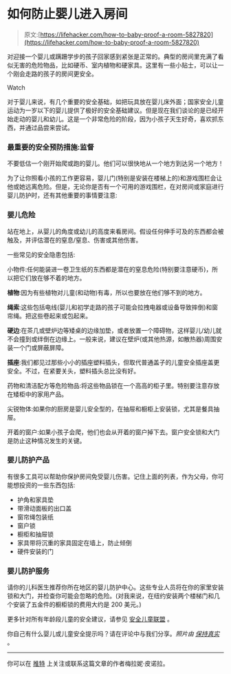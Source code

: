 # 如何防止婴儿进入房间

> 原文:[https://lifehacker.com/how-to-baby-proof-a-room-5827820](https://lifehacker.com/how-to-baby-proof-a-room-5827820)

对迎接一个婴儿或蹒跚学步的孩子回家感到紧张是正常的。典型的房间里充满了看似无害的危险物品，比如硬币、室内植物和硬家具。这里有一些小贴士，可以让一个刚会走路的孩子的房间更安全。

Watch

对于婴儿来说，有几个重要的安全基础，如把玩具放在婴儿床外面；国家安全儿童运动为一岁以下的婴儿提供了极好的安全基础建议。但是现在我们谈论的是已经开始走动的婴儿和幼儿。这是一个非常危险的阶段，因为小孩子天生好奇，喜欢抓东西，并通过品尝来尝试。

### 最重要的安全预防措施:监督

不要低估一个刚开始爬或跑的婴儿。他们可以很快地从一个地方到达另一个地方！

为了让你照看小孩的工作更容易，婴儿门(特别是安装在楼梯上的)和游戏围栏会让他或她远离危险。但是，无论你是否有一个可用的游戏围栏，在对房间或家庭进行婴儿防护时，还有其他重要的事情要注意:

### 婴儿危险

站在地上，从婴儿的角度或幼儿的高度来看房间。假设任何伸手可及的东西都会被触及，并评估潜在的窒息/窒息、伤害或其他伤害。

一些常见的安全隐患包括:

小物件:任何能装进一卷卫生纸的东西都是潜在的窒息危险(特别要注意硬币)，所以把它们放在够不着的地方。

**植物**:因为有些植物对儿童(和动物)有毒，所以也要放在他们够不到的地方。

**绳索**:这些包括电线(婴儿和初学走路的孩子可能会拉拽电器或设备导致摔倒)和窗帘绳。把这些卷起来或包起来。

**硬边**:在茶几或壁炉边等矮桌的边缘加垫，或者放置一个障碍物，这样婴儿/幼儿就不会撞到或绊倒在边缘上。一般来说，建议在壁炉(或其他热源，如散热器)周围安装一个门或屏蔽屏障。

**插座**:我们都见过那些小小的插座塑料插头，但取代普通盖子的儿童安全插座盖更安全。不过，在紧要关头，塑料插头总比没有好。

药物和清洁配方等危险物品:将这些物品锁在一个高高的柜子里。特别要注意存放在矮柜中的家用产品。

尖锐物体:如果你的厨房是婴儿安全型的，在抽屉和橱柜上安装锁，尤其是餐具抽屉。

开着的窗户:如果小孩子会爬，他们也会从开着的窗户掉下去。窗户安全锁和大门是防止这种情况发生的关键。

### 婴儿防护产品

有很多工具可以帮助你保护房间免受婴儿伤害。记住上面的列表，作为父母，你可能想投资的一些东西包括:

*   护角和家具垫
*   带滑动面板的出口盖
*   窗帘绳包装纸
*   窗户锁
*   橱柜和抽屉锁
*   家具带将沉重的家具固定在墙上，防止倾倒
*   硬件安装的门

### 婴儿防护服务

请你的儿科医生推荐你所在地区的婴儿防护中心。这些专业人员将在你的家里安装锁和大门，并检查你可能会忽略的危险。(对我来说，在纽约安装两个楼梯门和几个安装了五金件的橱柜锁的费用大约是 200 美元。)

更多针对所有年龄段儿童的安全建议，请参见 [安全儿童联盟](http://www.safekids.org/) 。

你自己有什么婴儿或儿童安全提示吗？请在评论中与我们分享。*照片由* [*保持真实*](http://www.flickr.com/photos/fat_tony/2218121432/) 。

* * *

你可以在 [推特](http://twitter.com/melaniepinola) 上关注或联系这篇文章的作者梅拉妮·皮诺拉。